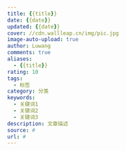 ```yaml
---
title: {{title}}
date: {{date}}
updated: {{date}}
cover: //cdn.wallleap.cn/img/pic.jpg
image-auto-upload: true
author: Luwang
comments: true
aliases:
  - {{title}}
rating: 10
tags:
  - 标签
category: 分类
keywords:
  - 关键词1
  - 关键词2
  - 关键词3
description: 文章描述
source: #
url: #
---
```


